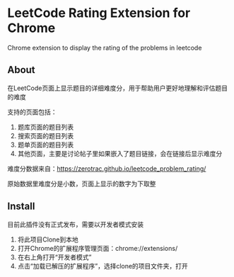 # LeetCode Rating Extension for Chrome
 Chrome extension to display the rating of the problems in leetcode

## About

在LeetCode页面上显示题目的详细难度分，用于帮助用户更好地理解和评估题目的难度

支持的页面包括：
1. 题库页面的题目列表
2. 搜索页面的题目列表
3. 题单页面的题目列表
4. 其他页面，主要是讨论帖子里如果嵌入了题目链接，会在链接后显示难度分

难度分数据来自：https://zerotrac.github.io/leetcode_problem_rating/

原始数据里难度分是小数，页面上显示的数字为下取整

## Install
目前此插件没有正式发布，需要以开发者模式安装
1. 将此项目Clone到本地
2. 打开Chrome的扩展程序管理页面：chrome://extensions/
3. 在右上角打开“开发者模式”
4. 点击“加载已解压的扩展程序”，选择clone的项目文件夹，打开
